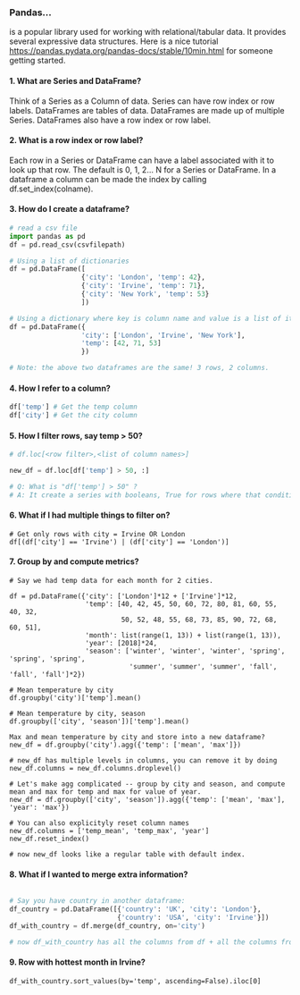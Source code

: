 ### Pandas...

is a popular library used for working with relational/tabular data. It provides several expressive data structures. 
Here is a nice tutorial https://pandas.pydata.org/pandas-docs/stable/10min.html for someone getting started.

#### 1. What are Series and DataFrame?

Think of a Series as a Column of data. Series can have row index or row labels. DataFrames are tables of data. 
DataFrames are made up of multiple Series. DataFrames also have a row index or row label.

#### 2. What is a row index or row label?

Each row in a Series or DataFrame can have a label associated with it to look up that row. The default is 0, 1, 2... N 
for a Series or DataFrame. In a dataframe a column can be made the index by calling df.set_index(colname).

#### 3. How do I create a dataframe?

```python
# read a csv file
import pandas as pd
df = pd.read_csv(csvfilepath)

# Using a list of dictionaries
df = pd.DataFrame([
                  {'city': 'London', 'temp': 42},
                  {'city': 'Irvine', 'temp': 71},
                  {'city': 'New York', 'temp': 53}
                  ])

# Using a dictionary where key is column name and value is a list of items. 
df = pd.DataFrame({
                  'city': ['London', 'Irvine', 'New York'],
                  'temp': [42, 71, 53]
                  })

# Note: the above two dataframes are the same! 3 rows, 2 columns.
```

#### 4. How I refer to a column?

```python
df['temp'] # Get the temp column
df['city'] # Get the city column
```

#### 5. How I filter rows, say temp > 50?

```python
# df.loc[<row filter>,<list of column names>]

new_df = df.loc[df['temp'] > 50, :]

# Q: What is "df['temp'] > 50" ?
# A: It create a series with booleans, True for rows where that condition is True and False otherwise.

```

#### 6. What if I had multiple things to filter on?

```
# Get only rows with city = Irvine OR London
df[(df['city'] == 'Irvine') | (df['city'] == 'London')]

```

#### 7. Group by and compute metrics?

```
# Say we had temp data for each month for 2 cities.

df = pd.DataFrame({'city': ['London']*12 + ['Irvine']*12,
                   'temp': [40, 42, 45, 50, 60, 72, 80, 81, 60, 55, 40, 32,
                            50, 52, 48, 55, 68, 73, 85, 90, 72, 68, 60, 51],
                   'month': list(range(1, 13)) + list(range(1, 13)),
                   'year': [2018]*24,
                   'season': ['winter', 'winter', 'winter', 'spring', 'spring', 'spring',
                              'summer', 'summer', 'summer', 'fall', 'fall', 'fall']*2})

# Mean temperature by city
df.groupby('city')['temp'].mean()                                                                                    

# Mean temperature by city, season
df.groupby(['city', 'season'])['temp'].mean()

Max and mean temperature by city and store into a new dataframe?
new_df = df.groupby('city').agg({'temp': ['mean', 'max']})

# new_df has multiple levels in columns, you can remove it by doing 
new_df.columns = new_df.columns.droplevel()    

# Let's make agg complicated -- group by city and season, and compute mean and max for temp and max for value of year. 
new_df = df.groupby(['city', 'season']).agg({'temp': ['mean', 'max'], 'year': 'max'})  

# You can also explicityly reset column names
new_df.columns = ['temp_mean', 'temp_max', 'year']
new_df.reset_index() 

# now new_df looks like a regular table with default index.

```

#### 8. What if I wanted to merge extra information?

```python

# Say you have country in another dataframe:
df_country = pd.DataFrame([{'country': 'UK', 'city': 'London'},
                           {'country': 'USA', 'city': 'Irvine'}])
df_with_country = df.merge(df_country, on='city')

# now df_with_country has all the columns from df + all the columns from df_country by joining/merging on the city column. i.e. country was added to the data frame.

```

#### 9. Row with hottest month in Irvine?

```
df_with_country.sort_values(by='temp', ascending=False).iloc[0]
```


